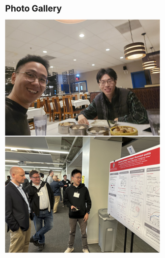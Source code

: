 # Photo Gallery

<div class="photo-grid">
    <div class="photo-card" onclick="expandPhoto('/photo-grid/images/ShuiJiang.jpg', 'Eating Dim Sum w/ Shui Jiang from CUHK ECE')">
        <img src="/photo-grid/images/ShuiJiang.jpg" alt="Dim Sum w/ Shui Jiang from CUHK ECE">
    </div>
    <div class="photo-card" onclick="expandPhoto('/photo-grid/images/poster_2024.jpg', 'Photo of me giving a talk @ IMSI quantum hardware workshop 2024 to Prof. Jens Koch')">
        <img src="/photo-grid/images/poster_2024.jpg" alt="Photo of me giving a talk @ IMSI quantum hardware workshop 2024">
    </div>
</div> 